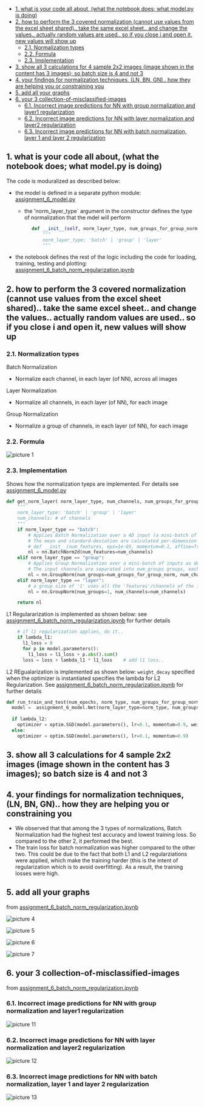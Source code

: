 - [1. what is your code all about, (what the notebook does; what model.py is doing)](#1-what-is-your-code-all-about-what-the-notebook-does-what-modelpy-is-doing)
- [2. how to perform the 3 covered normalization (cannot use values from the excel sheet shared).. take the same excel sheet.. and change the values.. actually random values are used.. so if you close i and open it, new values will show up](#2-how-to-perform-the-3-covered-normalization-cannot-use-values-from-the-excel-sheet-shared-take-the-same-excel-sheet-and-change-the-values-actually-random-values-are-used-so-if-you-close-i-and-open-it-new-values-will-show-up)
  - [2.1. Normalization types](#21-normalization-types)
  - [2.2. Formula](#22-formula)
  - [2.3. Implementation](#23-implementation)
- [3. show all 3 calculations for  4 sample 2x2 images (image shown in the content has 3 images); so batch size is 4 and not 3](#3-show-all-3-calculations-for--4-sample-2x2-images-image-shown-in-the-content-has-3-images-so-batch-size-is-4-and-not-3)
- [4. your findings for normalization techniques, (LN, BN, GN).. how they are helping you or constraining you](#4-your-findings-for-normalization-techniques-ln-bn-gn-how-they-are-helping-you-or-constraining-you)
- [5. add all your graphs](#5-add-all-your-graphs)
- [6. your 3 collection-of-misclassified-images](#6-your-3-collection-of-misclassified-images)
  - [6.1. Incorrect image predictions for NN with group normalization and layer1 regularization](#61-incorrect-image-predictions-for-nn-with-group-normalization-and-layer1-regularization)
  - [6.2. Incorrect image predictions for NN with layer normalization and layer2 regularization](#62-incorrect-image-predictions-for-nn-with-layer-normalization-and-layer2-regularization)
  - [6.3. Incorrect image predictions for NN with batch normalization, layer 1 and layer 2 regularization](#63-incorrect-image-predictions-for-nn-with-batch-normalization-layer-1-and-layer-2-regularization)

## 1. what is your code all about, (what the notebook does; what model.py is doing)

The code is moduralized as described below:

- the model is defined in a separate python module: [assignment_6_model.py](assignment_6_model.py)
  - the 'norm_layer_type` argument in the constructor defines the type of normalization that the mdel will perform

  ```python
        def __init__(self, norm_layer_type, num_groups_for_group_norm=None):
            """
            norm_layer_type: 'batch' | 'group' | 'layer'
            """
  ```

- the notebook defines the rest of the logic including the code for loading, training, testing and plotting: [assignment_6_batch_norm_regularization.ipynb](assignment_6_batch_norm_regularization.ipynb)

## 2. how to perform the 3 covered normalization (cannot use values from the excel sheet shared).. take the same excel sheet.. and change the values.. actually random values are used.. so if you close i and open it, new values will show up

### 2.1. Normalization types

Batch Normalization

- Normalize each channel, in each layer (of NN), across all images

Layer Normalization

- Normalize all channels, in each layer (of NN), for each image

Group Normalization

- Normalize a group of channels, in each layer (of NN), for each image

### 2.2. Formula

![picture 1](images/a8818051fa52606b6c92102d140d8be099807bda7da1d22c5296d82a3767db3a.png)  

### 2.3. Implementation

Shows how the normalization tyeps are implemented.  For details see [assignment_6_model.py](assignment_6_model.py)

```python
def get_norm_layer( norm_layer_type, num_channels, num_groups_for_group_norm=None):
    """
    norm_layer_type: 'batch' | 'group' | 'layer'
    num_channels: # of channels
    """
    if norm_layer_type == "batch":
        # Applies Batch Normalization over a 4D input (a mini-batch of 2D inputs with additional channel dimension) as described in the paper Batch Normalization: Accelerating Deep Network Training by Reducing Internal Covariate Shift <https://arxiv.org/abs/1502.03167>__ .        #
        # The mean and standard-deviation are calculated per-dimension over the mini-batches and \gamma and \beta are learnable parameter vectors of size C (where C is the input size). By default, the elements of \gamma are set to 1 and the elements of \beta are set to 0. The standard-deviation is calculated via the biased estimator, equivalent to torch.var(input, unbiased=False).        #
        # def __init__(num_features, eps=1e-05, momentum=0.1, affine=True, track_running_stats=True)
        nl = nn.BatchNorm2d(num_features=num_channels)
    elif norm_layer_type == "group":
        # Applies Group Normalization over a mini-batch of inputs as described in the paper Group Normalization
        # The input channels are separated into num_groups groups, each containing num_channels / num_groups channels. The mean and standard-deviation are calculated separately over the each group. \gammaγ and \betaβ are learnable per-channel affine transform parameter vectors of size num_channels if affine is True. The standard-deviation is calculated via the biased estimator, equivalent to torch.var(input, unbiased=False).
        nl = nn.GroupNorm(num_groups=num_groups_for_group_norm, num_channels=num_channels)
    elif norm_layer_type == "layer":
        # a group size of '1' uses all the 'features'/channels of the image: essentially a 'layer norm'
        nl = nn.GroupNorm(num_groups=1, num_channels=num_channels)

    return nl
```

L1 Regulararization is implemented as shown below: see [assignment_6_batch_norm_regularization.ipynb](assignment_6_batch_norm_regularization.ipynb) for further details

```python
    # if l1 regularization applies, do it..
    if lambda_l1:
      l1_loss = 0
      for p in model.parameters():
        l1_loss = l1_loss + p.abs().sum()
      loss = loss + lambda_l1 * l1_loss    # add l1 loss..
```

L2 REgualarization is implemented as shown below:  `weight_decay` specified when the optimizer is instantiated specifies the lambda for L2 Regularization.  See [assignment_6_batch_norm_regularization.ipynb](assignment_6_batch_norm_regularization.ipynb) for further details

```python
def run_train_and_test(num_epochs, norm_type, num_groups_for_group_norm=None, lambda_l1=None, lambda_l2=None, num_batches=None) -> TrainTestLossAccuracy: 
  model =  assignment_6_model.Net(norm_layer_type=norm_type, num_groups_for_group_norm=num_groups_for_group_norm).to(device)
  
  if lambda_l2:
    optimizer = optim.SGD(model.parameters(), lr=0.1, momentum=0.9, weight_decay=lambda_l2)
  else:
    optimizer = optim.SGD(model.parameters(), lr=0.1, momentum=0.9)

```

## 3. show all 3 calculations for  4 sample 2x2 images (image shown in the content has 3 images); so batch size is 4 and not 3

## 4. your findings for normalization techniques, (LN, BN, GN).. how they are helping you or constraining you

- We observed that that among the 3 types of normalizations, Batch Normalization had the highest test accuracy and lowest training loss.  So compared to the other 2, it performed the best.
- The train loss for batch normalization was higher compared to the other two.  This could be due to the fact that both L1 and L2 regularziations were applied, which make the training harder (this is the intent of regularization which is to avoid overfitting).  As a result, the training losses were high.

## 5. add all your graphs

from [assignment_6_batch_norm_regularization.ipynb](assignment_6_batch_norm_regularization.ipynb)

<!-- ![picture 2](images/f93f1d9a931d68481aca42290300eebbaf4c2725f209e437619c339a4936e273.png)  
![picture 3](images/f93f1d9a931d68481aca42290300eebbaf4c2725f209e437619c339a4936e273.png)   -->

![picture 4](images/f28ff7a6fab01a096dbfee2db79fe1cd0b9306a356049c495fdce0075db96f50.png)  

![picture 5](images/82199845c59cd5764343cffa3e7730a65458720ab0b9ea785356070f41714842.png)  

![picture 6](images/eb09756119a8883623c3d3b74c77e0feeba241eca2698254ecd4515191268b62.png)  

![picture 7](images/25ba1fff1a81cec2559ed0cce6cf37083b93a538563ad40ecbb2df5d462b1eec.png)  

## 6. your 3 collection-of-misclassified-images

from [assignment_6_batch_norm_regularization.ipynb](assignment_6_batch_norm_regularization.ipynb)

### 6.1. Incorrect image predictions for NN with group normalization and layer1 regularization

<!-- ![picture 8](images/3ef3596aaa31d732ad04cbbeee4e85b44ac7c2eb00d5f60eb3ab704d021f76f4.png)  -->

![picture 11](images/3c0e9b800916490a6b0e8243c9bded7e43f4a20956b48b6bbfbc85ea5c659dac.png)  

### 6.2. Incorrect image predictions for NN with layer normalization and layer2 regularization

<!-- ![picture 9](images/551a2db72197ba216802fd8541d915402d86a678346a3b98e0c1e3232d1f1802.png)   -->
![picture 12](images/e1b9dc28451dd6199772d700e4aa41ea20d24e97cdc6afa3ced35df1000f90b1.png)  

### 6.3. Incorrect image predictions for NN with batch normalization, layer 1 and layer 2 regularization

<!-- ![picture 10](images/a56f88936a6695761ebdacc816e7f2c7802409e560d5155a38c54db8fe6dcd9b.png)   -->
![picture 13](images/cbad068ff6cb595c95ab2aceaf7bea01ddc2f82da9560830a16b31906ce58f88.png)  
